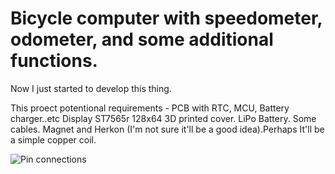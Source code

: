 # Bicycle computer with speedometer, odometer, and some additional functions.

Now I just started to develop this thing.

This proect potentional requirements - 
	PCB with RTC, MCU, Battery charger..etc
	Display ST7565r 128x64
	3D printed cover.
	LiPo Battery.
	Some cables.
	Magnet and Herkon (I'm not sure it'll be a good idea).Perhaps It'll be a simple copper coil.
	
![Pin connections](https://github.com/vanyap1/Can-Bus-Hacking-tool/blob/main/pic.png)

